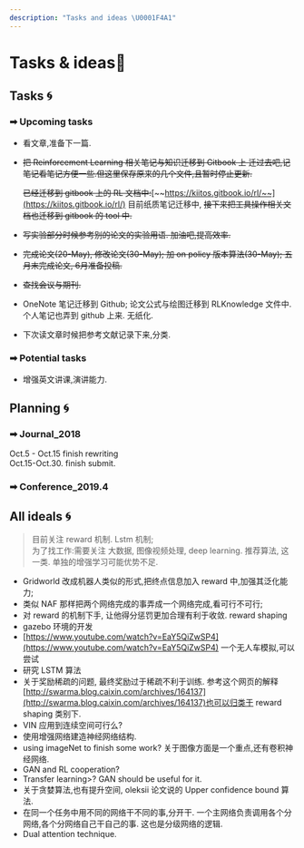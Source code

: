 ```yaml
---
description: "Tasks and ideas \U0001F4A1"
---
```


# Tasks & ideas🔅

## Tasks 🌀

### ➡ Upcoming tasks

* 看文章,准备下一篇.
* ~~把 Reinforcement Learning 相关笔记与知识迁移到 Gitbook 上 迁过去吧,记笔记看笔记方便一些.但这里保存原来的几个文件,且暂时停止更新.~~

  ~~已经迁移到 gitbook 上的 RL 文档中:~~[~~https://kiitos.gitbook.io/rl/~~](https://kiitos.gitbook.io/rl/) 目前纸质笔记迁移中, ~~接下来把工具操作相关文档也迁移到 gitbook 的 tool 中.~~

* ~~写实验部分时候参考别的论文的实验用语. 加油吧,提高效率.~~
* ~~完成论文\(20-May\), 修改论文\(30-May\); 加 on policy 版本算法\(30-May\); 五月末完成论文, 6月准备投稿.~~
* ~~查找会议与期刊.~~
* OneNote 笔记迁移到 Github; 论文公式与绘图迁移到 RLKnowledge 文件中.个人笔记也弄到 github 上来. 无纸化.
* 下次读文章时候把参考文献记录下来,分类.

### ➡ Potential tasks

* 增强英文讲课,演讲能力.

## Planning 🌀

### ➡ Journal\_2018

Oct.5 - Oct.15 finish rewriting  
Oct.15-Oct.30. finish submit.

### ➡ Conference\_2019.4 

## All ideals 🌀

> 目前关注 reward 机制. Lstm 机制;  
> 为了找工作:需要关注 大数据, 图像视频处理, deep learning. 推荐算法, 这一类. 单独的增强学习可能优势不足.

* Gridworld 改成机器人类似的形式,把终点信息加入 reward 中,加强其泛化能力;
* 类似 NAF 那样把两个网络完成的事弄成一个网络完成,看可行不可行;
* 对 reward 的机制下手, 让他得分惩罚更加合理有利于收敛. reward shaping
* gazebo 环境的开发
* [https://www.youtube.com/watch?v=EaY5QiZwSP4](https://www.youtube.com/watch?v=EaY5QiZwSP4) 一个无人车模拟,可以尝试
* 研究 LSTM 算法
* 关于奖励稀疏的问题, 最终奖励过于稀疏不利于训练. 参考这个网页的解释[http://swarma.blog.caixin.com/archives/164137](http://swarma.blog.caixin.com/archives/164137)也可以归类于 reward shaping 类别下.
* VIN 应用到连续空间可行么?
* 使用增强网络建造神经网络结构.
* using imageNet to finish some work? 关于图像方面是一个重点,还有卷积神经网络.
* GAN and RL cooperation?
* Transfer learning&gt;? GAN should be useful for it.
* 关于贪婪算法,也有提升空间, oleksii 论文说的 Upper confidence bound 算法.
* 在同一个任务中用不同的网络干不同的事,分开干. 一个主网络负责调用各个分网络,各个分网络自己干自己的事. 这也是分级网络的逻辑.
* Dual attention technique.



